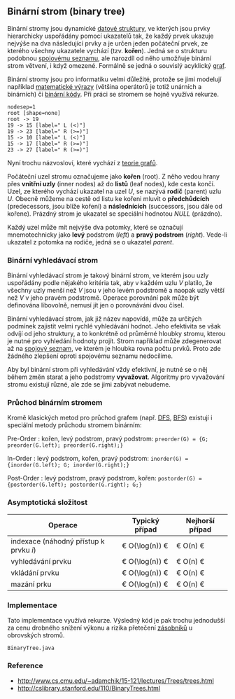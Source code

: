 ## Binární strom (binary tree)

Binární stromy jsou dynamické [datové struktury](wiki/datova-struktura), ve kterých jsou prvky hierarchicky uspořádány pomocí ukazatelů tak, že každý prvek ukazuje nejvýše na dva následující prvky a je určen jeden počáteční prvek, ze kterého všechny ukazatele vychází (tzv. **kořen**). 
Jedná se o strukturu podobnou [spojovému seznamu](wiki/datova-struktura-seznam), ale narozdíl od něho umožňuje binární strom větvení, i když omezené. 
Formálně se jedná o souvislý acyklický [graf](wiki/graf). 

Binární stromy jsou pro informatiku velmi důležité, protože se jimi modelují například [matematické výrazy](wiki/matematika) (většina operátorů je totiž unárních a binárních) či [binární kódy](wiki/bit). 
Při práci se stromem se hojně využívá rekurze.

```dot:digraph
nodesep=1
root [shape=none]
root -> 19
19 -> 15 [label=" L (<)"]
19 -> 23 [label=" R (>=)"]
15 -> 10 [label=" L (<)"]
15 -> 17 [label=" R (>=)"]
23 -> 27 [label=" R (>=)"]
```

Nyní trochu názvosloví, které vychází z [teorie grafů](wiki/graf).

Počáteční uzel stromu označujeme jako **kořen** (root). Z něho vedou hrany přes **vnitřní uzly** (inner nodes) až do **listů** (leaf nodes), kde cesta končí. Uzel, ze kterého vychází ukazatel na uzel *U*, se nazývá **rodič** (parent) uzlu *U*. 
Obecně můžeme na cestě od listu ke kořeni mluvit o **předchůdcích** (predecessors, jsou blíže kořeni) a **následnících** (successors, jsou dále od kořene). 
Prázdný strom je ukazatel se speciální hodnotou *NULL* (prázdno).

Každý uzel může mít nejvýše dva potomky, které se označují mnemotechnicky jako **levý** podstrom (*left*) a **pravý podstrom** (*right*). 
Vede-li ukazatel z potomka na rodiče, jedná se o ukazatel *parent*. 

### Binární vyhledávací strom

Binární vyhledávací strom je takový binární strom, ve kterém jsou uzly uspořádány podle nějakého kritéria tak, aby v každém uzlu *V* platilo, že všechny uzly menší než *V* jsou v jeho levém podstromě a naopak uzly větší než *V* v jeho pravém podstromě. 
Operace porovnání pak může být definována libovolně, nemusí jít jen o porovnávání dvou čísel.

Binární vyhledávací strom, jak již název napovídá, může za určitých podmínek zajistit velmi rychlé vyhledávání hodnot. 
Jeho efektivita se však odvíjí od jeho struktury, a to konkrétně od průměrné hloubky stromu, kterou je nutné pro vyhledání hodnoty projít. 
Strom například může zdegenerovat až na [spojový seznam](wiki/datova-struktura-seznam), ve kterém je hloubka rovna počtu prvků. 
Proto zde žádného zlepšení oproti spojovému seznamu nedocílíme. 

Aby byl binární strom při vyhledávání vždy efektivní, je nutné se o něj během změn starat a jeho podstromy **vyvažovat**. 
Algoritmy pro vyvažování stromu existují různé, ale zde se jimi zabývat nebudeme. 

### Průchod binárním stromem

Kromě klasických metod pro průchod grafem (např. [DFS](wiki/algoritmus-dfs), [BFS](wiki/algoritmus-bfs)) existují i speciální metody průchodu stromem binárním:

Pre-Order
: kořen, levý podstrom, pravý podstrom: `preorder(G) = {G; preorder(G.left); preorder(G.right);}`

In-Order
: levý podstrom, kořen, pravý podstrom: `inorder(G) = {inorder(G.left); G; inorder(G.right);}`

Post-Order
: levý podstrom, pravý podstrom, kořen: `postorder(G) = {postorder(G.left); postorder(G.right); G;}`

### Asymptotická složitost

| Operace | Typický případ | Nejhorší případ 
|---|---|---
| indexace (náhodný přístup k prvku *i*) | € O(\log(n)) € | € O(n) €
| vyhledávání prvku | € O(\log(n)) € | € O(n) €
| vkládání prvku | € O(\log(n)) € | € O(n) €
| mazání prku | € O(\log(n)) € | € O(n) €

### Implementace

Tato implementace využívá rekurze. 
Výsledný kód je pak trochu jednodušší za cenu drobného snížení výkonu a rizika přetečení [zásobníků](wiki/datova-struktura-zasobnik) u obrovských stromů.

```include:java
BinaryTree.java
```

### Reference

- http://www.cs.cmu.edu/~adamchik/15-121/lectures/Trees/trees.html
- http://cslibrary.stanford.edu/110/BinaryTrees.html